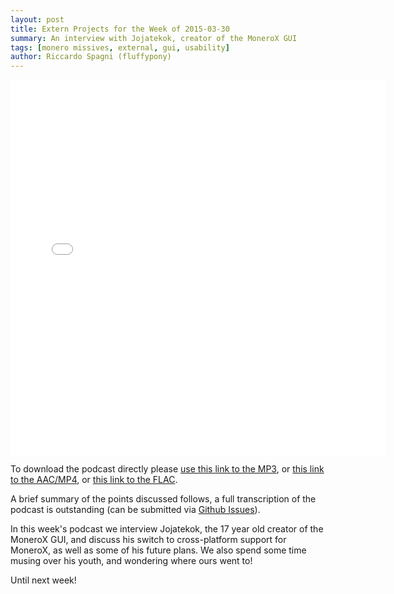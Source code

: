 ```yaml
---
layout: post
title: Extern Projects for the Week of 2015-03-30
summary: An interview with Jojatekok, creator of the MoneroX GUI
tags: [monero missives, external, gui, usability]
author: Riccardo Spagni (fluffypony)
---
```


<div class="text-center"><iframe style="border: none" src="//html5-player.libsyn.com/embed/episode/id/3467135/height/360/width/640/theme/standard-mini/direction/no/autoplay/no/autonext/no/thumbnail/yes/preload/no/no_addthis/no/" height="600" width="600" scrolling="no"  allowfullscreen webkitallowfullscreen mozallowfullscreen oallowfullscreen msallowfullscreen></iframe></div>

To download the podcast directly please [use this link to the MP3](http://traffic.libsyn.com/monero/Monero_Missives_Podcast_for_the_week_of_2015-03-30.mp3), or [this link to the AAC/MP4](http://traffic.libsyn.com/monero/Monero_Missives_Podcast_for_the_week_of_2015-03-30.mp4), or [this link to the FLAC](http://traffic.libsyn.com/monero/Monero_Missives_Podcast_for_the_week_of_2015-03-30.flac).

A brief summary of the points discussed follows, a full transcription of the podcast is outstanding (can be submitted via [Github Issues](https://github.com/monero-project/monero-site/issues)).

In this week's podcast we interview Jojatekok, the 17 year old creator of the MoneroX GUI, and discuss his switch to cross-platform support for MoneroX, as well as some of his future plans. We also spend some time musing over his youth, and wondering where ours went to!

Until next week!